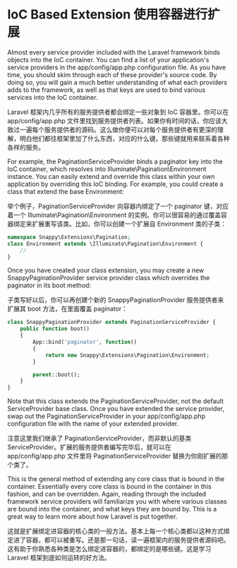 
# IoC Based Extension 使用容器进行扩展

Almost every service provider included with the Laravel framework binds objects into the IoC container. You can find a list of your application's service providers in the app/config/app.php configuration file. As you have time, you should skim through each of these provider's source code. By doing so, you will gain a much better understanding of what each providers adds to the framework, as well as that keys are used to bind various services into the IoC container.

Laravel 框架内几乎所有的服务提供者都会绑定一些对象到 IoC 容器里。你可以在 app/config/app.php 文件里找到服务提供者列表。如果你有时间的话，你应该大致过一遍每个服务提供者的源码。这么做你便可以对每个服务提供者有更深的理解，明白他们都往框架里加了什么东西，对应的什么键。那些键就用来联系着各种各样的服务。

For example, the PaginationServiceProvider binds a paginator key into the IoC container, which resolves into Illuminate\Pagination\Environment instance. You can easily extend and override this class within your own application by overriding this IoC binding. For example, you could create a class that extend the base Environment:

举个例子，PaginationServiceProvider 向容器内绑定了一个 paginator 键，对应着一个 Illuminate\Pagination\Environment 的实例。你可以很容易的通过覆盖容器绑定来扩展重写该类。比如，你可以创建一个扩展自 Environment 类的子类：

```php
namespace Snappy\Extensions\Pagination;
class Environment extends \Illuminate\Pagination\Environment {
    //
}
```

Once you have created your class extension, you may create a new SnappyPaginationProvider service provider class which overrides the paginator in its boot method:

子类写好以后，你可以再创建个新的 SnappyPaginationProvider 服务提供者来扩展其 boot 方法，在里面覆盖 paginator：

```php
class SnappyPaginationProvider extends PaginationServiceProvider {
    public function boot()
    {
        App::bind('paginator', function()
        {
            return new Snappy\Extensions\Pagination\Environment;
        }

        parent::boot();
    }
}
```

Note that this class extends the PaginationServiceProvider, not the default ServiceProvider base class. Once you have extended the service provider, swap out the PaginationServiceProvider in your app/config/app.php configuration file with the name of your extended provider.

注意这里我们继承了 PaginationServiceProvider，而非默认的基类 ServiceProvider。扩展的服务提供者编写完毕后，就可以在 app/config/app.php 文件里将 PaginationServiceProvider 替换为你刚扩展的那个类了。

This is the general method of extending any core class that is bound in the container. Essentially every core class is bound in the container in this fashion, and can be overridden. Again, reading through the included framework service providers will familiarize you with where various classes are bound into the container, and what keys they are bound by. This is a great way to learn more about how Laravel is put together.

这就是扩展绑定进容器的核心类的一般方法。基本上每一个核心类都以这种方式绑定进了容器，都可以被重写。还是那一句话，读一遍框架内的服务提供者源码吧。这有助于你熟悉各种类是怎么绑定进容器的，都绑定的是哪些键。这是学习 Laravel 框架到底如何运转的好方法。
